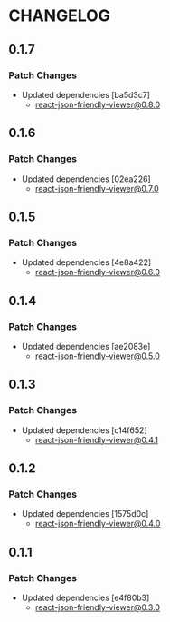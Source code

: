 # CHANGELOG

## 0.1.7

### Patch Changes

- Updated dependencies [ba5d3c7]
  - react-json-friendly-viewer@0.8.0

## 0.1.6

### Patch Changes

- Updated dependencies [02ea226]
  - react-json-friendly-viewer@0.7.0

## 0.1.5

### Patch Changes

- Updated dependencies [4e8a422]
  - react-json-friendly-viewer@0.6.0

## 0.1.4

### Patch Changes

- Updated dependencies [ae2083e]
  - react-json-friendly-viewer@0.5.0

## 0.1.3

### Patch Changes

- Updated dependencies [c14f652]
  - react-json-friendly-viewer@0.4.1

## 0.1.2

### Patch Changes

- Updated dependencies [1575d0c]
  - react-json-friendly-viewer@0.4.0

## 0.1.1

### Patch Changes

- Updated dependencies [e4f80b3]
  - react-json-friendly-viewer@0.3.0
